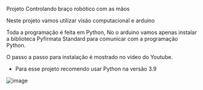 Projeto Controlando braço robótico com as mãos

Neste projeto vamos utilizar visão computacional e arduino

Toda a programação é feita em Python,
No o arduino vamos apenas instalar a biblioteca Pyfirmata Standard para comunicar com a programação Python.

O passo a passo para instalação é mostrado no vídeo do Youtube.

* Para esse projeto recomendo usar Python na versão 3.9

![image](https://github.com/user-attachments/assets/01af0426-7514-437f-aecc-d2267797de2d)
